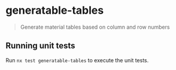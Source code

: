 # generatable-tables

> Generate material tables based on column and row numbers

## Running unit tests

Run `nx test generatable-tables` to execute the unit tests.

